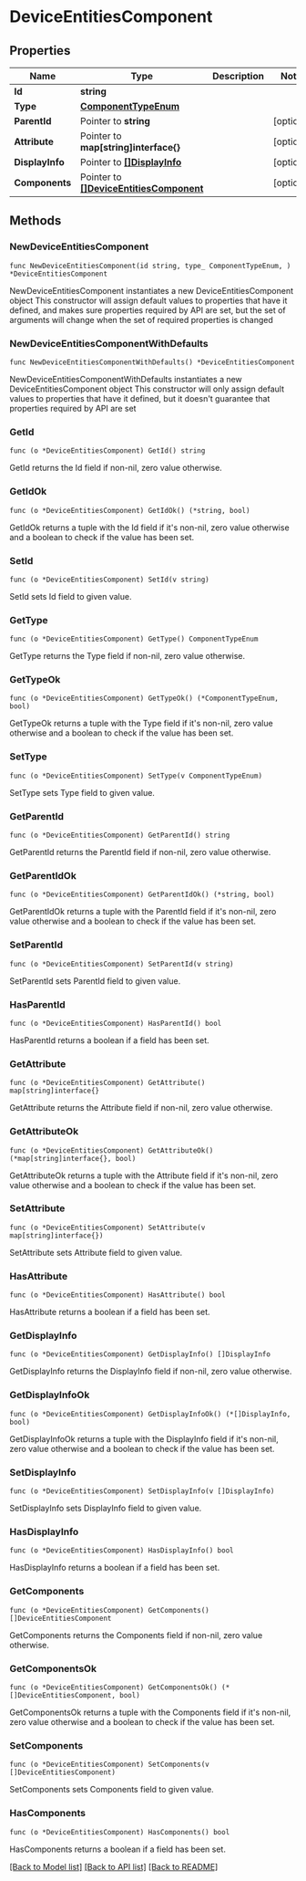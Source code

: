 # DeviceEntitiesComponent

## Properties

Name | Type | Description | Notes
------------ | ------------- | ------------- | -------------
**Id** | **string** |  | 
**Type** | [**ComponentTypeEnum**](ComponentTypeEnum.md) |  | 
**ParentId** | Pointer to **string** |  | [optional] 
**Attribute** | Pointer to **map[string]interface{}** |  | [optional] 
**DisplayInfo** | Pointer to [**[]DisplayInfo**](DisplayInfo.md) |  | [optional] 
**Components** | Pointer to [**[]DeviceEntitiesComponent**](DeviceEntitiesComponent.md) |  | [optional] 

## Methods

### NewDeviceEntitiesComponent

`func NewDeviceEntitiesComponent(id string, type_ ComponentTypeEnum, ) *DeviceEntitiesComponent`

NewDeviceEntitiesComponent instantiates a new DeviceEntitiesComponent object
This constructor will assign default values to properties that have it defined,
and makes sure properties required by API are set, but the set of arguments
will change when the set of required properties is changed

### NewDeviceEntitiesComponentWithDefaults

`func NewDeviceEntitiesComponentWithDefaults() *DeviceEntitiesComponent`

NewDeviceEntitiesComponentWithDefaults instantiates a new DeviceEntitiesComponent object
This constructor will only assign default values to properties that have it defined,
but it doesn't guarantee that properties required by API are set

### GetId

`func (o *DeviceEntitiesComponent) GetId() string`

GetId returns the Id field if non-nil, zero value otherwise.

### GetIdOk

`func (o *DeviceEntitiesComponent) GetIdOk() (*string, bool)`

GetIdOk returns a tuple with the Id field if it's non-nil, zero value otherwise
and a boolean to check if the value has been set.

### SetId

`func (o *DeviceEntitiesComponent) SetId(v string)`

SetId sets Id field to given value.


### GetType

`func (o *DeviceEntitiesComponent) GetType() ComponentTypeEnum`

GetType returns the Type field if non-nil, zero value otherwise.

### GetTypeOk

`func (o *DeviceEntitiesComponent) GetTypeOk() (*ComponentTypeEnum, bool)`

GetTypeOk returns a tuple with the Type field if it's non-nil, zero value otherwise
and a boolean to check if the value has been set.

### SetType

`func (o *DeviceEntitiesComponent) SetType(v ComponentTypeEnum)`

SetType sets Type field to given value.


### GetParentId

`func (o *DeviceEntitiesComponent) GetParentId() string`

GetParentId returns the ParentId field if non-nil, zero value otherwise.

### GetParentIdOk

`func (o *DeviceEntitiesComponent) GetParentIdOk() (*string, bool)`

GetParentIdOk returns a tuple with the ParentId field if it's non-nil, zero value otherwise
and a boolean to check if the value has been set.

### SetParentId

`func (o *DeviceEntitiesComponent) SetParentId(v string)`

SetParentId sets ParentId field to given value.

### HasParentId

`func (o *DeviceEntitiesComponent) HasParentId() bool`

HasParentId returns a boolean if a field has been set.

### GetAttribute

`func (o *DeviceEntitiesComponent) GetAttribute() map[string]interface{}`

GetAttribute returns the Attribute field if non-nil, zero value otherwise.

### GetAttributeOk

`func (o *DeviceEntitiesComponent) GetAttributeOk() (*map[string]interface{}, bool)`

GetAttributeOk returns a tuple with the Attribute field if it's non-nil, zero value otherwise
and a boolean to check if the value has been set.

### SetAttribute

`func (o *DeviceEntitiesComponent) SetAttribute(v map[string]interface{})`

SetAttribute sets Attribute field to given value.

### HasAttribute

`func (o *DeviceEntitiesComponent) HasAttribute() bool`

HasAttribute returns a boolean if a field has been set.

### GetDisplayInfo

`func (o *DeviceEntitiesComponent) GetDisplayInfo() []DisplayInfo`

GetDisplayInfo returns the DisplayInfo field if non-nil, zero value otherwise.

### GetDisplayInfoOk

`func (o *DeviceEntitiesComponent) GetDisplayInfoOk() (*[]DisplayInfo, bool)`

GetDisplayInfoOk returns a tuple with the DisplayInfo field if it's non-nil, zero value otherwise
and a boolean to check if the value has been set.

### SetDisplayInfo

`func (o *DeviceEntitiesComponent) SetDisplayInfo(v []DisplayInfo)`

SetDisplayInfo sets DisplayInfo field to given value.

### HasDisplayInfo

`func (o *DeviceEntitiesComponent) HasDisplayInfo() bool`

HasDisplayInfo returns a boolean if a field has been set.

### GetComponents

`func (o *DeviceEntitiesComponent) GetComponents() []DeviceEntitiesComponent`

GetComponents returns the Components field if non-nil, zero value otherwise.

### GetComponentsOk

`func (o *DeviceEntitiesComponent) GetComponentsOk() (*[]DeviceEntitiesComponent, bool)`

GetComponentsOk returns a tuple with the Components field if it's non-nil, zero value otherwise
and a boolean to check if the value has been set.

### SetComponents

`func (o *DeviceEntitiesComponent) SetComponents(v []DeviceEntitiesComponent)`

SetComponents sets Components field to given value.

### HasComponents

`func (o *DeviceEntitiesComponent) HasComponents() bool`

HasComponents returns a boolean if a field has been set.


[[Back to Model list]](../README.md#documentation-for-models) [[Back to API list]](../README.md#documentation-for-api-endpoints) [[Back to README]](../README.md)


